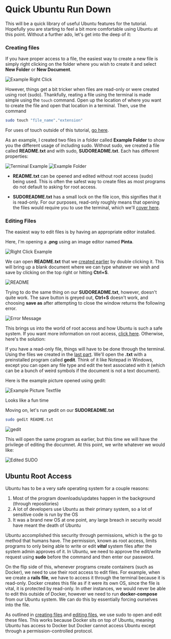 # Quick Ubuntu Run Down

This will be a quick library of useful Ubuntu features for the tutorial. Hopefully you are starting to feel a bit more comfortable using Ubuntu at this point. Without a further ado, let's get into the deep of it:

### Creating files

If you have proper access to a file, the easiest way to create a new file is simply right clicking on the folder where you wish to create it and select **New Folder** or **New Document**.

![Example Right Click](https://i.imgur.com/EmvfTEB.png)

However, things get a bit tricker when files are read-only or were created using root (sudo). Thankfully, reating a file using the terminal is made simple using the `touch` command. Open up the location of where you want to create the file and open that location in a terminal. Then, use the command

```bash
sudo touch "file_name"."extension"
```
For uses of touch outside of this tutorial, [go here][].

As an example, I created two files in a folder called **Example Folder** to show you the different usage of including sudo. Without sudo, we created a file called **README.txt** and with sudo, **SUDOREADME.txt**. Each has different properties:

![Terminal Example](https://i.imgur.com/MXEfqyW.png) ![Example Folder](https://i.imgur.com/DxTAZAF.png)

* **README.txt** can be opened and edited without root access (sudo) being used. This is often the safest way to create files as most programs do not default to asking for root access.

* **SUDOREADME.txt** has a small lock on the file icon, this signifies that it is read-only. For our purposes, read-only roughly means that opening the files would require you to use the terminal, which we'll [cover here](#editing-files).

### Editing Files

The easiest way to edit files is by having an appropriate editor installed.

Here, I'm opening a **.png** using an image editor named **Pinta**.

![Right Click Example](https://i.imgur.com/aNks3gr.png)

We can open **README.txt** that we [created earlier](#creating-files) by double clicking it. This will bring up a blank document where we can type whatever we wish and save by clicking on the top right or hitting **Ctrl+S**.

![README](https://i.imgur.com/NiWaAUs.png)

Trying to do the same thing on our **SUDOREADME.txt**, however, doesn't quite work. The save button is greyed out, **Ctrl+S** doesn't work, and choosing **save as** after attempting to close the window returns the following error.

![Error Message](https://i.imgur.com/Sjjw44f.png)

This brings us into the world of root access and how Ubuntu is such a safe system. If you want more information on root access, [click here](#ubuntu-root-access). Otherwise, here's the solution:

If you have a read-only file, things will have to be done through the terminal. Using the files we created in the [last part](#creating-files). We'll open the **.txt** with a preinstalled program called **gedit**. Think of it like Notepad in Windows, except you can open any file type and edit the text associated with it (which can be a bunch of weird symbols if the document is not a text document).

Here is the example picture opened using gedit:

![Example Picture Textfile](https://i.imgur.com/Pqo5ZcN.png)

Looks like a fun time

Moving on, let's run gedit on our **SUDOREADME.txt**

```bash
sudo gedit README.txt
```

![gedit](https://i.imgur.com/q4NfyX5.png)

This will open the same program as earlier, but this time we will have the privilege of editing the documnet. At this point, we write whatever we would like:

![Edited SUDO](https://i.imgur.com/6MfJm3t.png)

## Ubuntu Root Access

Ubuntu has to be a very safe operating system for a couple reasons:

1. Most of the program downloads/updates happen in the background (through repositories)
2. A lot of developers use Ubuntu as their primary system, so a lot of sensitive code is run by the OS
3. It was a brand new OS at one point, any large breach in security would have meant the death of Ubuntu

Ubuntu accomplished this security through permissions, which is the go to method that humans have. The permission, known as root access, limits programs to only being able to write or edit ***vital*** system files after the system admin approves of it. In Ubuntu, we need to approve the edit/write request using **sudo** before the command and then enter our password.

On the flip side of this, whenever programs create containers (such as Docker), we need to use their root access to edit files. For example, when we create a **rails file**, we have to access it through the terminal because it is read-only. Docker creates this file as if it were its own OS, since the file is vital, it is protected by read-only. In other instances, we would never be able to edit this outside of Docker, however we need to run **docker-compose** from our Ubuntu system. We can do this by essentially forcing ourselves into the file.

As outlined in [creating files](#creating-files) and [editing files](#editing-files), we use sudo to open and edit these files. This works because Docker sits on top of Ubuntu, meaning Ubuntu has access to Docker but Docker cannot access Ubuntu except through a permission-controlled protocol.




[//]: # (Some links)

[go here]: <http://www.linfo.org/touch.html>
